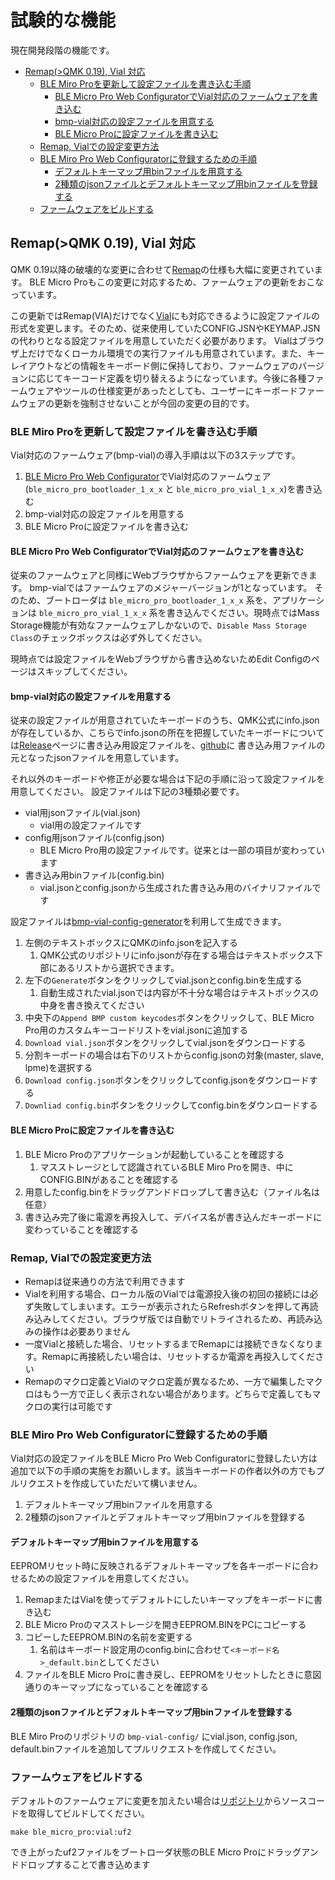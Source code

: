 
# 試験的な機能

現在開発段階の機能です。

- [Remap(\>QMK 0.19), Vial 対応](#remapqmk-019-vial-対応)
  - [BLE Miro Proを更新して設定ファイルを書き込む手順](#ble-miro-proを更新して設定ファイルを書き込む手順)
    - [BLE Micro Pro Web ConfiguratorでVial対応のファームウェアを書き込む](#ble-micro-pro-web-configuratorでvial対応のファームウェアを書き込む)
    - [bmp-vial対応の設定ファイルを用意する](#bmp-vial対応の設定ファイルを用意する)
    - [BLE Micro Proに設定ファイルを書き込む](#ble-micro-proに設定ファイルを書き込む)
  - [Remap, Vialでの設定変更方法](#remap-vialでの設定変更方法)
  - [BLE Miro Pro Web Configuratorに登録するための手順](#ble-miro-pro-web-configuratorに登録するための手順)
    - [デフォルトキーマップ用binファイルを用意する](#デフォルトキーマップ用binファイルを用意する)
    - [2種類のjsonファイルとデフォルトキーマップ用binファイルを登録する](#2種類のjsonファイルとデフォルトキーマップ用binファイルを登録する)
  - [ファームウェアをビルドする](#ファームウェアをビルドする)


## Remap(>QMK 0.19), Vial 対応

QMK 0.19以降の破壊的な変更に合わせて[Remap](https://remap-keys.app/)の仕様も大幅に変更されています。
BLE Micro Proもこの変更に対応するため、ファームウェアの更新をおこなっています。

この更新ではRemap(VIA)だけでなく[Vial](https://get.vial.today/)にも対応できるように設定ファイルの形式を変更します。そのため、従来使用していたCONFIG.JSNやKEYMAP.JSNの代わりとなる設定ファイルを用意していただく必要があります。
Vialはブラウザ上だけでなくローカル環境での実行ファイルも用意されています。また、キーレイアウトなどの情報をキーボード側に保持しており、ファームウェアのバージョンに応じてキーコード定義を切り替えるようになっています。今後に各種ファームウェアやツールの仕様変更があったとしても、ユーザーにキーボードファームウェアの更新を強制させないことが今回の変更の目的です。

### BLE Miro Proを更新して設定ファイルを書き込む手順

Vial対応のファームウェア(bmp-vial)の導入手順は以下の3ステップです。

1. [BLE Micro Pro Web Configurator](https://sekigon-gonnoc.github.io/BLE-Micro-Pro-WebConfigurator/#/home)でVial対応のファームウェア(`ble_micro_pro_bootloader_1_x_x` と `ble_micro_pro_vial_1_x_x`)を書き込む
1. bmp-vial対応の設定ファイルを用意する
1. BLE Micro Proに設定ファイルを書き込む 

#### BLE Micro Pro Web ConfiguratorでVial対応のファームウェアを書き込む

従来のファームウェアと同様にWebブラウザからファームウェアを更新できます。
bmp-vialではファームウェアのメジャーバージョンが1となっています。
そのため、ブートローダは `ble_micro_pro_bootloader_1_x_x` 系を、アプリケーションは `ble_micro_pro_vial_1_x_x` 系を書き込んでください。現時点ではMass Storage機能が有効なファームウェアしかないので、`Disable Mass Storage Class`のチェックボックスは必ず外してください。

現時点では設定ファイルをWebブラウザから書き込めないためEdit Configのページはスキップしてください。

#### bmp-vial対応の設定ファイルを用意する

従来の設定ファイルが用意されていたキーボードのうち、QMK公式にinfo.jsonが存在しているか、こちらでinfo.jsonの所在を把握していたキーボードについては[Release](https://github.com/sekigon-gonnoc/BLE-Micro-Pro/releases/tag/bmp-vial-1.0.0-rc)ページに書き込み用設定ファイルを、[github](https://github.com/sekigon-gonnoc/BLE-Micro-Pro/tree/master/bmp-vial-config)に 書き込み用ファイルの元となったjsonファイルを用意しています。

それ以外のキーボードや修正が必要な場合は下記の手順に沿って設定ファイルを用意してください。
設定ファイルは下記の3種類必要です。

* vial用jsonファイル(vial.json)
  * vial用の設定ファイルです
* config用jsonファイル(config.json)
  * BLE Micro Pro用の設定ファイルです。従来とは一部の項目が変わっています
* 書き込み用binファイル(config.bin)
  * vial.jsonとconfig.jsonから生成された書き込み用のバイナリファイルです

設定ファイルは[bmp-vial-config-generator](https://sekigon-gonnoc.github.io/bmp-vial-config-generator/)を利用して生成できます。

1. 左側のテキストボックスにQMKのinfo.jsonを記入する
   1. QMK公式のリポジトリにinfo.jsonが存在する場合はテキストボックス下部にあるリストから選択できます。
2. 左下の`Generate`ボタンをクリックしてvial.jsonとconfig.binを生成する
   1. 自動生成されたvial.jsonでは内容が不十分な場合はテキストボックスの中身を書き換えてください
3. 中央下の`Append BMP custom keycodes`ボタンをクリックして、BLE Micro Pro用のカスタムキーコードリストをvial.jsonに追加する
4. `Download vial.json`ボタンをクリックしてvial.jsonをダウンロードする
5. 分割キーボードの場合は右下のリストからconfig.jsonの対象(master, slave, lpme)を選択する
6. `Download config.json`ボタンをクリックしてconfig.jsonをダウンロードする
7. `Downliad config.bin`ボタンをクリックしてconfig.binをダウンロードする

#### BLE Micro Proに設定ファイルを書き込む 

1. BLE Micro Proのアプリケーションが起動していることを確認する
   1. マスストレージとして認識されているBLE Miro Proを開き、中にCONFIG.BINがあることを確認する
2. 用意したconfig.binをドラッグアンドドロップして書き込む（ファイル名は任意）
3. 書き込み完了後に電源を再投入して、デバイス名が書き込んだキーボードに変わっていることを確認する

### Remap, Vialでの設定変更方法

* Remapは従来通りの方法で利用できます
* Vialを利用する場合、ローカル版のVialでは電源投入後の初回の接続には必ず失敗してしまいます。エラーが表示されたらRefreshボタンを押して再読み込みしてください。ブラウザ版では自動でリトライされるため、再読み込みの操作は必要ありません
* 一度Vialと接続した場合、リセットするまでRemapには接続できなくなります。Remapに再接続したい場合は、リセットするか電源を再投入してください
* Remapのマクロ定義とVialのマクロ定義が異なるため、一方で編集したマクロはもう一方で正しく表示されない場合があります。どちらで定義してもマクロの実行は可能です


### BLE Miro Pro Web Configuratorに登録するための手順

Vial対応の設定ファイルをBLE Micro Pro Web Configuratorに登録したい方は追加で以下の手順の実施をお願いします。該当キーボードの作者以外の方でもプルリクエストを作成していただいて構いません。

1. デフォルトキーマップ用binファイルを用意する
2. 2種類のjsonファイルとデフォルトキーマップ用binファイルを登録する

#### デフォルトキーマップ用binファイルを用意する

EEPROMリセット時に反映されるデフォルトキーマップを各キーボードに合わせるための設定ファイルを用意してください。

1. RemapまたはVialを使ってデフォルトにしたいキーマップをキーボードに書き込む
2. BLE Micro Proのマスストレージを開きEEPROM.BINをPCにコピーする
3. コピーしたEEPROM.BINの名前を変更する
   1. 名前はキーボード設定用のconfig.binに合わせて`<キーボード名>_default.bin`としてください
4. ファイルをBLE Micro Proに書き戻し、EEPROMをリセットしたときに意図通りのキーマップになっていることを確認する

#### 2種類のjsonファイルとデフォルトキーマップ用binファイルを登録する

BLE Miro Proのリポジトリの `bmp-vial-config/` にvial.json, config.json, default.binファイルを追加してプルリクエストを作成してください。

### ファームウェアをビルドする

デフォルトのファームウェアに変更を加えたい場合は[リポジトリ](https://github.com/sekigon-gonnoc/vial-qmk)からソースコードを取得してビルドしてください。

```
make ble_micro_pro:vial:uf2 
```

でき上がったuf2ファイルをブートローダ状態のBLE Micro Proにドラッグアンドドロップすることで書き込めます